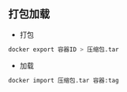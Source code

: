 <!--
 * @Description: 
 * @Version: 1.0
 * @Author: DaLao
 * @Email: dalao_li@163.com
 * @Date: 2022-01-02 03:13:57
 * @LastEditors: DaLao
 * @LastEditTime: 2022-01-02 03:16:52
-->

## 打包加载

- 打包
  
```sh
docker export 容器ID > 压缩包.tar
````
- 加载

```sh
docker import 压缩包.tar 容器:tag
```